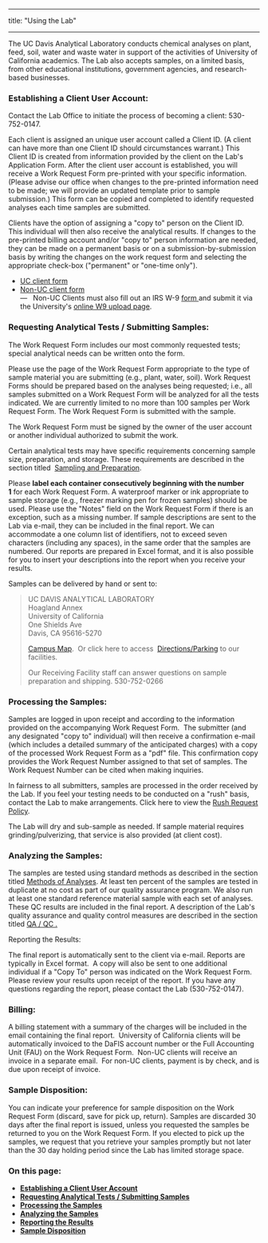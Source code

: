 ﻿---

title: "Using the Lab"

---
<div class="row">
    <div class="col-8 whiteblock">
        <p class="lead">The UC Davis Analytical Laboratory conducts chemical analyses on plant, feed, soil, water and waste water in support of the activities of University of California academics. The Lab also accepts samples, on a limited basis, from other educational
            institutions, government agencies, and research-based businesses. </p>
        <h3><a name="one"></a>Establishing a Client User Account:</h3>
        <p>Contact the Lab Office to initiate the process of becoming a client: 530-752-0147.</p>
        <p>Each client is assigned an unique user account called a Client ID. (A client can have more than one Client ID should circumstances warrant.) This Client ID is created from information provided by the client on the Lab's Application Form. After the client user account is established, you will receive a Work Request Form pre-printed with your specific information. (Please advise our office when changes to the pre-printed information need to be made; we will provide an updated template prior to sample submission.) This form can be copied and completed to identify requested analyses each time samples are submitted.</p>
        <p>Clients have the option of assigning a "copy to" person on the Client ID. This individual will then also receive the analytical results. If changes to the pre-printed billing account and/or "copy to" person information are needed, they can be made on a permanent basis or on a submission-by-submission basis by writing the changes on the work request form and selecting the appropriate check-box ("permanent" or "one-time only").</p>
        <ul>
            <li><a href="resolveuid/c375462e679443269dbc75fa072aeb48">UC client form</a></li>
            <li><a href="resolveuid/c494e02842d246d5a930014a5b0974b9">Non-UC client form</a><br /> —   Non-UC Clients must also fill out an IRS W-9
                <a href="http://www.irs.gov/pub/irs-pdf/fw9.pdf" target="_blank" title="Form W-9">form </a>and submit it via the University's <a href="https://afsapps.ucdavis.edu/vendor-w9/UploadW9.cfm" target="_blank" title="UC Davis online W9 upload page">online W9 upload page</a>.
            </li>
        </ul>
        <h3><a name="two"></a>Requesting Analytical Tests / Submitting Samples:</h3>
        <p>The Work Request Form includes our most commonly requested tests; special analytical needs can be written onto the form.</p>
        <p>Please use the page of the Work Request Form appropriate to the type of sample material you are submitting (e.g., plant, water, soil). Work Request Forms should be prepared based on the analyses being requested; i.e., all samples submitted on a Work Request Form will be analyzed for all the tests indicated. We are currently limited to no more than 100 samples per Work Request Form. The Work Request Form is submitted with the sample.</p>
        <p>The Work Request Form must be signed by the owner of the user account or another individual authorized to submit the work.</p>
        <p>Certain analytical tests may have specific requirements concerning sample size, preparation, and storage. These requirements are described in the section titled 
            <a href="resolveuid/036766c3b1414b7ca5e89faead07fc23" title="Sampling and Preparation">Sampling and Preparation</a>.</p>
        <p>Please <strong>label each container consecutively beginning with the number 1</strong> for each Work Request Form. A waterproof marker or ink appropriate to sample storage (e.g., freezer marking pen for frozen samples) should be used. Please use the "Notes" field on the Work Request Form if there is an exception, such as a missing number. If sample descriptions are sent to the Lab via e-mail, they can be included in the final report. We can accommodate a one column list of identifiers, not to exceed seven characters (including any spaces), in the same order that the samples are numbered. Our reports are prepared in Excel format, and it is also possible for you to insert your descriptions into the report when you receive your results.</p>
        <p>Samples can be delivered by hand or sent to:</p>
        <blockquote>
            <p class="callout">UC DAVIS ANALYTICAL LABORATORY<br />Hoagland Annex<br />University of California<br />One Shields Ave<br />Davis, CA 95616-5270</p>
            <p><a href="http://campusmap.ucdavis.edu/?b=81" target="_blank">Campus Map</a>.  Or click here to access 
                <a href="resolveuid/360476ccb95f48ee917a77d619408aea"
                   >Directions/Parking</a> to our facilities.</p>
            <p>Our Receiving Facility staff can answer questions on sample preparation and shipping. 530-752-0266</p>
        </blockquote>
        <h3><a name="three"></a>Processing the Samples:</h3>
        <p>Samples are logged in upon receipt and according to the information provided on the accompanying Work Request Form.  The submitter (and any designated "copy to" individual) will then receive a confirmation e-mail (which includes a detailed summary of the anticipated charges) with a copy of the processed Work Request Form as a "pdf" file. This confirmation copy provides the Work Request Number assigned to that set of samples. The Work Request Number can be cited when making inquiries.</p>
        <p>In fairness to all submitters, samples are processed in the order received by the Lab. If you feel your testing needs to be conducted on a "rush" basis, contact the Lab to make arrangements. Click here to view the <a
                href="resolveuid/fa1ccf721f024ecabbe94ce82096aac7" title="Rush Request Policy">Rush Request Policy</a>.</p>
        <p>The Lab will dry and sub-sample as needed. If sample material requires grinding/pulverizing, that service is also provided (at client cost).</p>
        <h3><a name="four"></a>Analyzing the Samples:</h3>
        <p>The samples are tested using standard methods as described in the section titled <a href="resolveuid/d25bf332613e42fa9e317de748578174" title="Methods of Analyses">Methods of Analyses</a>. At least ten percent of the samples are tested in duplicate at no cost as part of our quality assurance program. We also run at least one standard reference material sample with each set of analyses. These QC results are included in the final report. A description of the Lab's quality assurance and quality control measures are described in the section titled <a
                href="resolveuid/07f9bdb5dfc940e09720f61a4dab45f2" title="QA/QC">QA / QC .</a></p>
        <p>
            <a href="resolveuid/07f9bdb5dfc940e09720f61a4dab45f2" title="QA/QC"></a><a name="five"></a>Reporting the Results:</p>
        <p>The final report is automatically sent to the client via e-mail. Reports are typically in Excel format.  A copy will also be sent to one additional individual if a "Copy To" person was indicated on the Work Request Form. Please review your results upon receipt of the report. If you have any questions regarding the report, please contact the Lab (530-752-0147).</p>
        <h3>Billing:</h3>
        <p>A billing statement with a summary of the charges will be included in the email containing the final report.  University of California clients will be automatically invoiced to the DaFIS account number or the Full Accounting Unit (FAU) on the
            Work Request Form.  Non-UC clients will receive an invoice in a separate email.  For non-UC clients, payment is by check, and is due upon receipt of invoice.</p>
        <h3><a name="six"></a>Sample Disposition:</h3>
        <p>You can indicate your preference for sample disposition on the Work Request Form (discard, save for pick up, return). Samples are discarded 30 days after the final report is issued, unless you requested the samples be returned to you on the Work Request Form. If you elected to pick up the samples, we request that you retrieve your samples promptly but not later than the 30 day holding period since the Lab has limited storage space.</p>
    </div>
    <div class="col-4 whiteblock">
      <h3>On this page:</h3>
      <ul>
          <li><strong><a href="#one">Establishing a Client User Account</a></strong></li>
          <li><strong><a href="#two">Requesting Analytical Tests / Submitting Samples</a></strong></li>
          <li><strong><a href="#three">Processing the Samples</a></strong></li>
          <li><strong><a href="#four">Analyzing the Samples</a></strong></li>
          <li><strong><a href="#five">Reporting the Results</a></strong></li>
          <li><strong><a href="#six">Sample Disposition</a></strong></li>
      </ul>
    </div>
</div>
